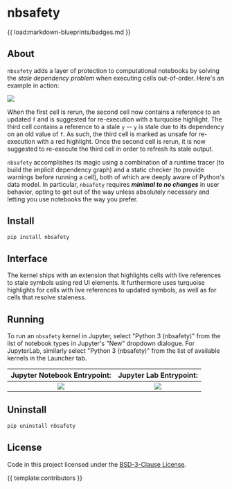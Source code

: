 # nbsafety

{{ load:markdown-blueprints/badges.md }}

About
-----
`nbsafety` adds a layer of protection to computational notebooks by solving the
*stale dependency problem* when executing cells out-of-order. Here's an
example in action:

![](https://raw.githubusercontent.com/nbsafety-project/nbsafety/master/img/example.gif)

When the first cell is rerun, the second cell now contains a reference to an
updated `f` and is suggested for re-execution with a turquoise highlight. The
third cell contains a reference to a stale `y` -- `y` is stale due to its
dependency on an old value of `f`. As such, the third cell is marked as unsafe
for re-execution with a red highlight.  Once the second cell is rerun, it is
now suggested to re-execute the third cell in order to refresh its stale
output.


`nbsafety` accomplishes its magic using a combination of a runtime tracer (to
build the implicit dependency graph) and a static checker (to provide warnings
before running a cell), both of which are deeply aware of Python's data model.
In particular, `nbsafety` requires ***minimal to no changes*** in user
behavior, opting to get out of the way unless absolutely necessary and letting
you use notebooks the way you prefer.

Install
-------
```bash
pip install nbsafety
```

Interface
---------
The kernel ships with an extension that highlights cells with live references
to stale symbols using red UI elements. It furthermore uses turquoise highlights
for cells with live references to updated symbols, as well as for cells that
resolve staleness.

Running
-------

To run an `nbsafety` kernel in Jupyter, select "Python 3 (nbsafety)" from the
list of notebook types in Jupyter's "New" dropdown dialogue. For JupyterLab,
similarly select "Python 3 (nbsafety)" from the list of available kernels in
the Launcher tab.

Jupyter Notebook Entrypoint:     |  Jupyter Lab Entrypoint:
:-------------------------------:|:-------------------------:
![](https://raw.githubusercontent.com/nbsafety-project/nbsafety/master/img/nbsafety-notebook.png) | ![](https://raw.githubusercontent.com/nbsafety-project/nbsafety/master/img/nbsafety-lab.png)

Uninstall
---------
```bash
pip uninstall nbsafety
```

License
-------
Code in this project licensed under the [BSD-3-Clause License](https://opensource.org/licenses/BSD-3-Clause).

{{ template:contributors }}
